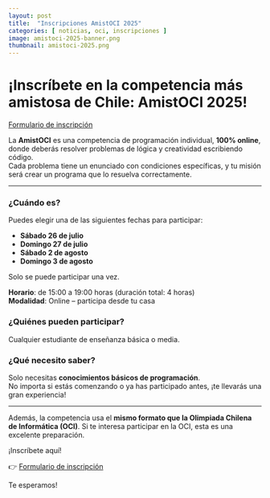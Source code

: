 ```yaml
---
layout: post
title:  "Inscripciones AmistOCI 2025"
categories: [ noticias, oci, inscripciones ]
image: amistoci-2025-banner.png
thumbnail: amistoci-2025.png
---
```


# ¡Inscríbete en la competencia más amistosa de Chile: AmistOCI 2025!

[Formulario de inscripción](https://forms.gle/4mypyJjAFPqsqCkY9)

La **AmistOCI** es una competencia de programación individual, **100% online**, donde deberás resolver problemas de lógica y creatividad escribiendo código.  
Cada problema tiene un enunciado con condiciones específicas, y tu misión será crear un programa que lo resuelva correctamente.

---

### ¿Cuándo es?

Puedes elegir una de las siguientes fechas para participar:

- **Sábado 26 de julio**
- **Domingo 27 de julio**
- **Sábado 2 de agosto**
- **Domingo 3 de agosto**

Solo se puede participar una vez.

**Horario**: de 15:00 a 19:00 horas (duración total: 4 horas)  
**Modalidad**: Online – participa desde tu casa


### ¿Quiénes pueden participar?

Cualquier estudiante de enseñanza básica o media.

### ¿Qué necesito saber?

Solo necesitas **conocimientos básicos de programación**.  
No importa si estás comenzando o ya has participado antes, ¡te llevarás una gran experiencia!

---

Además, la competencia usa el **mismo formato que la Olimpiada Chilena de Informática (OCI)**. Si te interesa participar en la OCI, esta es una excelente preparación.

¡Inscríbete aquí!

👉 [Formulario de inscripción](https://forms.gle/4mypyJjAFPqsqCkY9)

Te esperamos!
